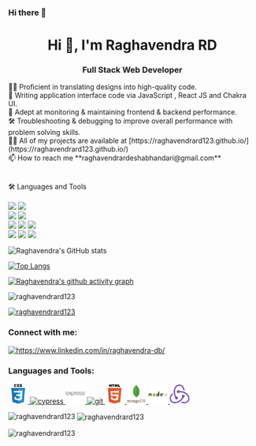 ### Hi there 👋
<h1 align="center">Hi 👋, I'm Raghavendra RD</h1>
<h3 align="center">Full Stack Web Developer</h3
🌱 I’m currently learning **MongoDB** </br>
👩‍💻 Proficient in translating designs into high-quality code. </br>
📝 Writing application interface code via JavaScript , React JS and Chakra UI. </br>
🔎 Adept at monitoring & maintaining frontend & backend performance. </br>
🛠 Troubleshooting & debugging to improve overall performance with problem solving skills. </br>
👨‍💻 All of my projects are available at [https://raghavendrard123.github.io/](https://raghavendrard123.github.io/) </br>
📫 How to reach me **raghavendrardeshabhandari@gmail.com**<br/>
</br>
</br>
🛠  Languages and Tools </br> </br>
<img src='https://camo.githubusercontent.com/26a2d44d15ce047495fe82e6f07d5546a18d229326c87837ace066d930ee7385/68747470733a2f2f696d672e736869656c64732e696f2f62616467652f2d48544d4c2d3333333333333f7374796c653d666c6174266c6f676f3d48544d4c35' />
<img src='https://camo.githubusercontent.com/c38a05ab57aea563f73ae6b4aad7f556faa734d4077a7b52a2081b41ce27da40/68747470733a2f2f696d672e736869656c64732e696f2f62616467652f2d4353532d3333333333333f7374796c653d666c6174266c6f676f3d43535333266c6f676f436f6c6f723d313537324236' />
<br/>
<img src='https://camo.githubusercontent.com/848defb760c0adff4362c04283f254f633ea8eff177c1640b209429d0e3d7627/68747470733a2f2f696d672e736869656c64732e696f2f62616467652f2d4a6176615363726970742d3333333333333f7374796c653d666c6174266c6f676f3d6a617661736372697074' />
<img src='https://camo.githubusercontent.com/b8f9baf34dfa59e5cf63be744777f8f01596535a4bcc1502df3cf39a71d41c23/68747470733a2f2f696d672e736869656c64732e696f2f62616467652f2d52656163742d3333333333333f7374796c653d666c6174266c6f676f3d7265616374' />
<br/>
<img src='https://camo.githubusercontent.com/7659585b1e4c20c318f170a540852bfdb675907e3f70d05dc29cf5bde1081250/68747470733a2f2f696d672e736869656c64732e696f2f62616467652f2d4e6f64652e6a732d3333333333333f7374796c653d666c6174266c6f676f3d6e6f64652e6a73' />
<img src='https://camo.githubusercontent.com/a12bb3586024869c60ac67e0d0f657c8f26449e389b4f80a22acd6c147cfe41b/68747470733a2f2f696d672e736869656c64732e696f2f62616467652f2d4d6f6e676f44422d3333333333333f7374796c653d666c6174266c6f676f3d6d6f6e676f6462266c696e6b3d68747470733a2f2f6769746875622e636f6d2f42526468616e616e69' />
<img src='https://camo.githubusercontent.com/4512f2663b491f5960d2e17436534a977246cf1141f0504455155d11df6aec18/68747470733a2f2f696d672e736869656c64732e696f2f62616467652f2d6a736f6e2d3333333333333f7374796c653d666c6174266c6f676f3d6a736f6e266c696e6b3d68747470733a2f2f6769746875622e636f6d2f42526468616e616e69' />
<br/>
<img src='https://camo.githubusercontent.com/3ea1c940cc08da19f16d17ca0c4704397dac1f12a1bb73f1174ae504c3e80a85/68747470733a2f2f696d672e736869656c64732e696f2f62616467652f2d4769742d3333333333333f7374796c653d666c6174266c6f676f3d676974' />
<img src='https://camo.githubusercontent.com/544426317a6c6226b7f6b3367232378ea367aa5001a41da4f302a77f9959909f/68747470733a2f2f696d672e736869656c64732e696f2f62616467652f2d4769744875622d3333333333333f7374796c653d666c6174266c6f676f3d676974687562' />
<img src='https://camo.githubusercontent.com/194ae9b0be9bfd4caedab16de320d3987f4c144112461590a206262d21eb769b/68747470733a2f2f696d672e736869656c64732e696f2f62616467652f2d56697375616c25323053747564696f253230436f64652d3333333333333f7374796c653d666c6174266c6f676f3d76697375616c2d73747564696f2d636f6465266c6f676f436f6c6f723d303037414343' />
<br/>

<!-- <img src='' />
<img src='' />
<img src='' /> -->


![Raghavendra's GitHub stats](https://github-readme-stats.vercel.app/api?username=RaghavendraRD123&show_icons=true&theme=tokyonight&count_private=true)

[![Top Langs](https://github-readme-stats.vercel.app/api/top-langs/?username=RaghavendraRD123&layout=compact&count_private=true)](https://github.com/RaghavendraRD123)

[![Raghavendra's github activity graph](https://github-readme-activity-graph.cyclic.app/graph?username=RaghavendraRD123&bg_color=98e6cc&color=1c1c1c&line=4c5a9e&point=171616&area=true&hide_border=true)](https://github.com/RaghavendraRD123)


<!-- ![Top Langs](https://github-readme-stats.vercel.app/api/top-langs/?username=rohit0985&theme=tokyonight) -->




<p align="left"> <img src="https://komarev.com/ghpvc/?username=raghavendrard123&label=Profile%20views&color=0e75b6&style=flat" alt="raghavendrard123" /> </p>

<p align="left"> <a href="https://github.com/ryo-ma/github-profile-trophy"><img src="https://github-profile-trophy.vercel.app/?username=raghavendrard123" alt="raghavendrard123" /></a> </p>

<h3 align="left">Connect with me:</h3>
<p align="left">
<a href="https://linkedin.com/in/https://www.linkedin.com/in/raghavendra-db/" target="blank"><img align="center" src="https://raw.githubusercontent.com/rahuldkjain/github-profile-readme-generator/master/src/images/icons/Social/linked-in-alt.svg" alt="https://www.linkedin.com/in/raghavendra-db/" height="30" width="40" /></a>
</p>

<h3 align="left">Languages and Tools:</h3>
<p align="left"> <a href="https://www.w3schools.com/css/" target="_blank" rel="noreferrer"> <img src="https://raw.githubusercontent.com/devicons/devicon/master/icons/css3/css3-original-wordmark.svg" alt="css3" width="40" height="40"/> </a> <a href="https://www.cypress.io" target="_blank" rel="noreferrer"> <img src="https://raw.githubusercontent.com/simple-icons/simple-icons/6e46ec1fc23b60c8fd0d2f2ff46db82e16dbd75f/icons/cypress.svg" alt="cypress" width="40" height="40"/> </a> <a href="https://expressjs.com" target="_blank" rel="noreferrer"> <img src="https://raw.githubusercontent.com/devicons/devicon/master/icons/express/express-original-wordmark.svg" alt="express" width="40" height="40"/> </a> <a href="https://git-scm.com/" target="_blank" rel="noreferrer"> <img src="https://www.vectorlogo.zone/logos/git-scm/git-scm-icon.svg" alt="git" width="40" height="40"/> </a> <a href="https://www.w3.org/html/" target="_blank" rel="noreferrer"> <img src="https://raw.githubusercontent.com/devicons/devicon/master/icons/html5/html5-original-wordmark.svg" alt="html5" width="40" height="40"/> </a> <a href="https://www.mongodb.com/" target="_blank" rel="noreferrer"> <img src="https://raw.githubusercontent.com/devicons/devicon/master/icons/mongodb/mongodb-original-wordmark.svg" alt="mongodb" width="40" height="40"/> </a> <a href="https://nodejs.org" target="_blank" rel="noreferrer"> <img src="https://raw.githubusercontent.com/devicons/devicon/master/icons/nodejs/nodejs-original-wordmark.svg" alt="nodejs" width="40" height="40"/> </a> <a href="https://redux.js.org" target="_blank" rel="noreferrer"> <img src="https://raw.githubusercontent.com/devicons/devicon/master/icons/redux/redux-original.svg" alt="redux" width="40" height="40"/> </a> </p>

<p><img align="left" src="https://github-readme-stats.vercel.app/api/top-langs?username=raghavendrard123&show_icons=true&locale=en&layout=compact" alt="raghavendrard123" /></p>

<p>&nbsp;<img align="center" src="https://github-readme-stats.vercel.app/api?username=raghavendrard123&show_icons=true&locale=en" alt="raghavendrard123" /></p>

<p><img align="center" src="https://github-readme-streak-stats.herokuapp.com/?user=raghavendrard123&" alt="raghavendrard123" /></p>

